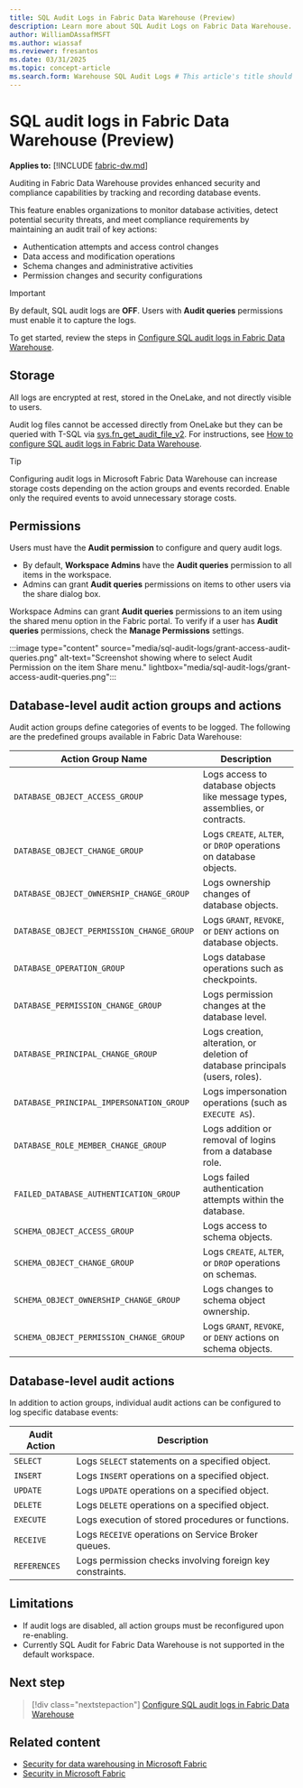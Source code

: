 ```yaml
---
title: SQL Audit Logs in Fabric Data Warehouse (Preview)
description: Learn more about SQL Audit Logs on Fabric Data Warehouse.
author: WilliamDAssafMSFT
ms.author: wiassaf
ms.reviewer: fresantos
ms.date: 03/31/2025
ms.topic: concept-article
ms.search.form: Warehouse SQL Audit Logs # This article's title should not change. If so, contact engineering.
---
```

# SQL audit logs in Fabric Data Warehouse (Preview)

**Applies to:** [!INCLUDE [fabric-dw.md](includes/applies-to-version/fabric-se-and-dw.md)]

Auditing in Fabric Data Warehouse provides enhanced security and compliance capabilities by tracking and recording database events.  

This feature enables organizations to monitor database activities, detect potential security threats, and meet compliance requirements by maintaining an audit trail of key actions:

- Authentication attempts and access control changes
- Data access and modification operations
- Schema changes and administrative activities
- Permission changes and security configurations

> [!IMPORTANT]
> By default, SQL audit logs are **OFF**. Users with **Audit queries** permissions must enable it to capture the logs.

To get started, review the steps in [Configure SQL audit logs in Fabric Data Warehouse](configure-sql-audit-logs.md).

## Storage

All logs are encrypted at rest, stored in the OneLake, and not directly visible to users.

Audit log files cannot be accessed directly from OneLake but they can be queried with T-SQL via [sys.fn_get_audit_file_v2](/sql/relational-databases/system-functions/sys-fn-get-audit-file-v2-transact-sql?view=fabric&preserve-view=true). For instructions, see [How to configure SQL audit logs in Fabric Data Warehouse](configure-sql-audit-logs.md#query-audit-logs).

> [!TIP]
> Configuring audit logs in Microsoft Fabric Data Warehouse can increase storage costs depending on the action groups and events recorded. Enable only the required events to avoid unnecessary storage costs.
 
## Permissions

Users must have the **Audit permission** to configure and query audit logs.

- By default, **Workspace Admins** have the **Audit queries** permission to all items in the workspace.
- Admins can grant **Audit queries**  permissions on items to other users via the share dialog box.

Workspace Admins can grant **Audit queries** permissions to an item using the shared menu option in the Fabric portal. To verify if a user has **Audit queries** permissions, check the **Manage Permissions** settings.

:::image type="content" source="media/sql-audit-logs/grant-access-audit-queries.png" alt-text="Screenshot showing where to select Audit Permission on the item Share menu." lightbox="media/sql-audit-logs/grant-access-audit-queries.png":::

## Database-level audit action groups and actions

Audit action groups define categories of events to be logged. The following are the predefined groups available in Fabric Data Warehouse:

| Action Group Name | Description |
|------------------|-------------|
| `DATABASE_OBJECT_ACCESS_GROUP` | Logs access to database objects like message types, assemblies, or contracts. |
| `DATABASE_OBJECT_CHANGE_GROUP` | Logs `CREATE`, `ALTER`, or `DROP` operations on database objects. |
| `DATABASE_OBJECT_OWNERSHIP_CHANGE_GROUP` | Logs ownership changes of database objects. |
| `DATABASE_OBJECT_PERMISSION_CHANGE_GROUP` | Logs `GRANT`, `REVOKE`, or `DENY` actions on database objects. |
| `DATABASE_OPERATION_GROUP` | Logs database operations such as checkpoints. |
| `DATABASE_PERMISSION_CHANGE_GROUP` | Logs permission changes at the database level. |
| `DATABASE_PRINCIPAL_CHANGE_GROUP` | Logs creation, alteration, or deletion of database principals (users, roles). |
| `DATABASE_PRINCIPAL_IMPERSONATION_GROUP` | Logs impersonation operations (such as `EXECUTE AS`). |
| `DATABASE_ROLE_MEMBER_CHANGE_GROUP` | Logs addition or removal of logins from a database role. |
| `FAILED_DATABASE_AUTHENTICATION_GROUP` | Logs failed authentication attempts within the database. |
| `SCHEMA_OBJECT_ACCESS_GROUP` | Logs access to schema objects. |
| `SCHEMA_OBJECT_CHANGE_GROUP` | Logs `CREATE`, `ALTER`, or `DROP` operations on schemas. |
| `SCHEMA_OBJECT_OWNERSHIP_CHANGE_GROUP` | Logs changes to schema object ownership. |
| `SCHEMA_OBJECT_PERMISSION_CHANGE_GROUP` | Logs `GRANT`, `REVOKE`, or `DENY` actions on schema objects. |

## Database-level audit actions

In addition to action groups, individual audit actions can be configured to log specific database events:

| Audit Action | Description |
|-------------|-------------|
| `SELECT` | Logs `SELECT` statements on a specified object. |
| `INSERT` | Logs `INSERT` operations on a specified object. |
| `UPDATE` | Logs `UPDATE` operations on a specified object. |
| `DELETE` | Logs `DELETE` operations on a specified object. |
| `EXECUTE` | Logs execution of stored procedures or functions. |
| `RECEIVE` | Logs `RECEIVE` operations on Service Broker queues. |
| `REFERENCES` | Logs permission checks involving foreign key constraints. |

## Limitations

- If audit logs are disabled, all action groups must be reconfigured upon re-enabling.
- Currently SQL Audit for Fabric Data Warehouse is not supported in the default workspace.

## Next step

> [!div class="nextstepaction"]
> [Configure SQL audit logs in Fabric Data Warehouse](configure-sql-audit-logs.md)

## Related content

- [Security for data warehousing in Microsoft Fabric](security.md)
- [Security in Microsoft Fabric](../security/security-overview.md)